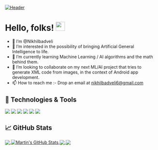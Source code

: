 
[![Header](https://user-images.githubusercontent.com/24986098/153083159-3a0c43b1-1ac2-401a-a721-c3c11a995d5f.png "Header")](https://google.co.in/)

# Hello, folks! <img src="https://raw.githubusercontent.com/MartinHeinz/MartinHeinz/master/wave.gif" width="30px">

- 👋 I’m @NIkhilbadveli
- 👀 I’m interested in the possibility of bringing Artificial General Intelligence to life.
- 🌱 I’m currently learning Machine Learning / AI algorithms and the math behind them.
- 💞️ I’m looking to collaborate on my next ML/AI project that tries to generate XML code from images, in the context of Android app development.
- 📫 How to reach me :- Drop an email at nikhilbadveli6@gmail.com

## 🔧 Technologies & Tools

![](https://img.shields.io/badge/OS-Linux-informational?style=flat&logo=linux&logoColor=white&color=2bbc8a)
![](https://img.shields.io/badge/IDE-PyCharm-informational?style=flat&logo=intellij-idea&logoColor=white&color=2bbc8a)
![](https://img.shields.io/badge/Code-Python-informational?style=flat&logo=python&logoColor=white&color=2bbc8a)
![](https://img.shields.io/badge/Code-Java-informational?style=flat&logo=java&logoColor=white&color=2bbc8a)
![](https://img.shields.io/badge/Code-Kotlin-informational?style=flat&logo=kotlin&logoColor=white&color=2bbc8a)
![](https://img.shields.io/badge/Code-SQL-informational?style=flat&logo=sql&logoColor=white&color=2bbc8a)

## &#x1f4c8; GitHub Stats

<a href="https://github.com/NIkhilbadveli/NIkhilbadveli">
  <img align="center" src="https://github-readme-stats.vercel.app/api/top-langs/?username=nikhilbadveli&hide=java,html,tex&title_color=ffffff&text_color=c9cacc&icon_color=2bbc8a&bg_color=1d1f21" />
</a>
<a href="https://github.com/NIkhilbadveli/NIkhilbadveli">
  <img align="center" src="https://github-readme-stats.vercel.app/api?username=nikhilbadveli&show_icons=true&line_height=27&count_private=true&title_color=ffffff&text_color=c9cacc&icon_color=2bbc8a&bg_color=1d1f21" alt="Martin's GitHub Stats" />
</a>

<a href="https://github.com/NIkhilbadveli">
  <img align="center" src="https://github-readme-stats.vercel.app/api/pin/?username=nikhilbadveli&repo=Artificial_Intelligence&title_color=ffffff&text_color=c9cacc&icon_color=2bbc8a&bg_color=1d1f21" />
</a>


<a href="https://github.com/NIkhilbadveli">
  <img align="center" src="https://github-readme-stats.vercel.app/api/pin/?username=nikhilbadveli&repo=Crypto-Experiments&title_color=ffffff&text_color=c9cacc&icon_color=2bbc8a&bg_color=1d1f21" />
</a>

<!-- links to social media icons -->

<!-- icons with padding -->

[1.1]: http://i.imgur.com/tXSoThF.png (twitter icon with padding)
[2.1]: http://i.imgur.com/0o48UoR.png (github icon with padding)

<!-- icons without padding -->

[1.2]: http://i.imgur.com/wWzX9uB.png (twitter icon without padding)
[2.2]: http://i.imgur.com/9I6NRUm.png (github icon without padding)
[3.2]: https://raw.githubusercontent.com/MartinHeinz/MartinHeinz/master/linkedin-3-16.png (LinkedIn icon without padding)


<!-- links to your social media accounts -->

[1]: https://twitter.com/nikhilbadveli6
[2]: https://github.com/NIkhilbadveli
[3]: https://www.linkedin.com/in/nikhilbadveli/

<!---
NIkhilbadveli/NIkhilbadveli is a ✨ special ✨ repository because its `README.md` (this file) appears on your GitHub profile.
You can click the Preview link to take a look at your changes.
--->
